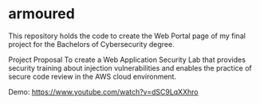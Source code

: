 # armoured
This repository holds the code to create the Web Portal page of my final project for the Bachelors of Cybersecurity degree.

Project Proposal
To create a Web Application Security Lab that provides security training about injection vulnerabilities and enables the practice of secure code review in the AWS cloud environment.

Demo: 
https://www.youtube.com/watch?v=dSC9LqXXhro

